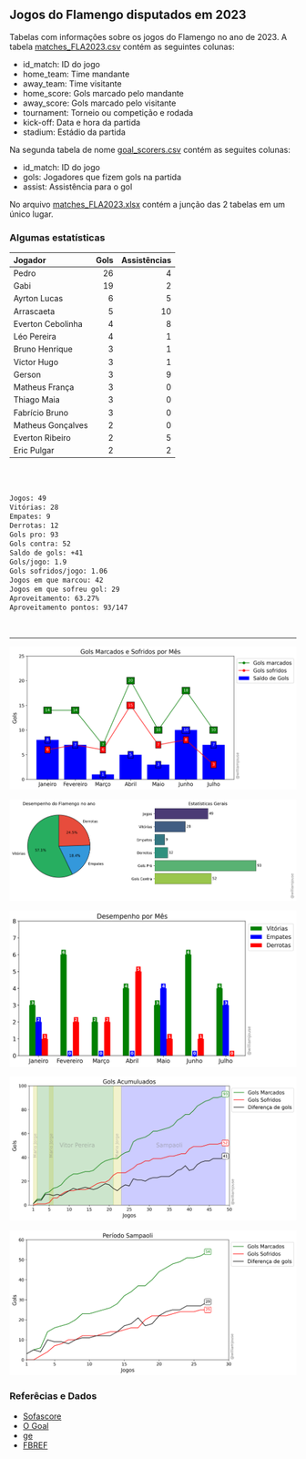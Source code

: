 ## Jogos do Flamengo disputados em 2023

Tabelas com informações sobre os jogos do Flamengo no ano de 2023. A tabela [matches_FLA2023.csv](https://github.com/williamjouse/jogos-Flamengo-2023/blob/main/data/matches_FLA2023.csv)
contém as seguintes colunas:

- id_match: ID do jogo
- home_team: Time mandante
- away_team: Time visitante
- home_score: Gols marcado pelo mandante
- away_score: Gols marcado pelo visitante
- tournament: Torneio ou competição e rodada
- kick-off: Data e hora da partida
- stadium: Estádio da partida


Na segunda tabela de nome [goal_scorers.csv](https://github.com/williamjouse/jogos-Flamengo-2023/blob/main/data/goal_scorers.csv) contém as seguites colunas:

- id_match: ID do jogo
- gols: Jogadores que fizem gols na partida
- assist: Assistência para o gol


No arquivo [matches_FLA2023.xlsx](https://github.com/williamjouse/jogos-Flamengo-2023/blob/main/data/matches_FLA2023.xlsx) contém a junção das 2 tabelas em um único lugar.




### Algumas estatísticas

| Jogador           |   Gols |   Assistências |
|:------------------|-------:|---------------:|
| Pedro             |     26 |              4 |
| Gabi              |     19 |              2 |
| Ayrton Lucas      |      6 |              5 |
| Arrascaeta        |      5 |             10 |
| Everton Cebolinha |      4 |              8 |
| Léo Pereira       |      4 |              1 |
| Bruno Henrique    |      3 |              1 |
| Victor Hugo       |      3 |              1 |
| Gerson            |      3 |              9 |
| Matheus França    |      3 |              0 |
| Thiago Maia       |      3 |              0 |
| Fabrício Bruno    |      3 |              0 |
| Matheus Gonçalves |      2 |              0 |
| Everton Ribeiro   |      2 |              5 |
| Eric Pulgar       |      2 |              2 |




```



Jogos: 49
Vitórias: 28
Empates: 9
Derrotas: 12 
Gols pro: 93
Gols contra: 52
Saldo de gols: +41
Gols/jogo: 1.9
Gols sofridos/jogo: 1.06
Jogos em que marcou: 42
Jogos em que sofreu gol: 29 
Aproveitamento: 63.27%
Aproveitamento pontos: 93/147



```



----


![img1.png](figures/figure.png)

![img1.png](figures/figure2.png)

![img1.png](figures/figure3.png)

![img1.png](figures/figure4.png)

![img1.png](figures/figure6.png)


### Referêcias e Dados

- [Sofascore](https://www.sofascore.com/)
- [O Goal](https://www.ogol.com.br)
- [ge](https://ge.globo.com/)
- [FBREF](https://fbref.com/)